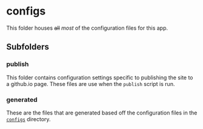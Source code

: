 # configs

This folder houses ~~all~~ *most* of the configuration files for this app.

## Subfolders

### publish

This folder contains configuration settings specific to publishing the site to a github.io page. These files are use when the `publish` script is run.

### generated

These are the files that are generated based off the configuration files in the [`configs`](#configs) directory.